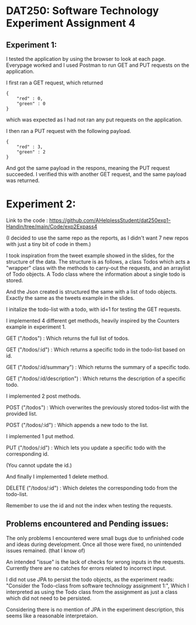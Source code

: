 # DAT250: Software Technology Experiment Assignment 4

## Experiment 1:

I tested the application by using the browser to look at each page. Everypage worked and I used
Postman to run GET and PUT requests on the application. 

I first ran a GET request, which returned 

```
{
	"red" : 0,
	"green" : 0
}
```

which was expected as I had not ran any put requests on the application.

I then ran a PUT request with the following payload.

```
{
	"red" : 3,
	"green" : 2
}
```

And got the same payload in the respons, meaning the PUT request succeeded.
I verified this with another GET request, and the same payload was returned.

# Experiment 2:

Link to the code : https://github.com/AHelplessStudent/dat250exp1-Handin/tree/main/Code/exp2Expass4

(I decided to use the same repo as the reports, as I didn't want 7 new repos with just a tiny bit of code in them.)

I took inspiration from the tweet example showed in the slides, for the structure of the data. 
The structure is as follows, a class Todos which acts a "wrapper" class with the methods to carry-out the requests, and an arraylist of Todo objects. A Todo class where the information about a single todo is stored. 

And the Json created is structured the same with a list of todo objects. Exactly the same as the tweets example in the slides.

I initalize the todo-list with a todo, with id=1 for testing the GET requests.

I implemented 4 different get methods, heavily inspired by the Counters example in experiment 1.

GET ("/todos") : Which returns the full list of todos.

GET ("/todos/:id") : Which returns a specific todo in the todo-list based on id. 

GET ("/todos/:id/summary") : Which returns the summary of a specific todo.

GET ("/todos/:id/description") : Which returns the description of a specific todo.

I implemented 2 post methods.

POST ("/todos") : Which overwrites the previously stored todos-list with the provided list.

POST ("/todos/:id") : Which appends a new todo to the list.

I implemented 1 put method.

PUT ("/todos/:id") : Which lets you update a specific todo with the corresponding id.

(You cannot update the id.)

And finally I implemented 1 delete method.

DELETE ("/todos/:id") : Which deletes the corresponding todo from the todo-list.

Remember to use the id and not the index when testing the requests.

## Problems encountered and Pending issues:

The only problems I encountered were small bugs due to unfinished code and ideas during development. Once all those were fixed, no unintended issues remained. (that I know of)

An intended "issue" is the lack of checks for wrong inputs in the requests. Currently there are no catches for errors related to incorrect input.

I did not use JPA to persist the todo objects, as the experiment reads: "Consider the Todo-class from software technology assignment 1:", Which I interpreted as using the Todo class from the assignment as just a class which did not need to be persisted. 

Considering there is no mention of JPA in the experiment description, this seems like a reasonable interpretaion.



